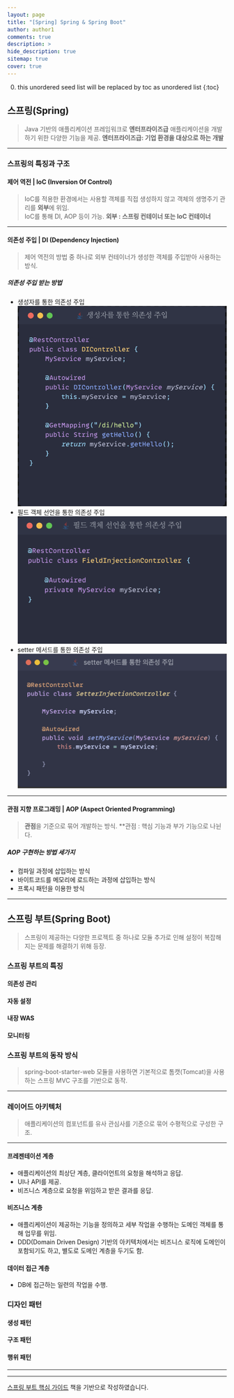 ```yaml
---
layout: page
title: "[Spring] Spring & Spring Boot"
author: author1
comments: true
description: >
hide_description: true
sitemap: true
cover: true
---
```


0. this unordered seed list will be replaced by toc as unordered list 
{:toc}

## 스프링(Spring)
> Java 기반의 애플리케이션 프레임워크로 **엔터프라이즈급** 애플리케이션을 개발하기 위한 다양한 기능을 제공.
**엔터프라이즈급: 기업 환경을 대상으로 하는 개발**
<hr>

### 스프링의 특징과 구조
#### 제어 역전 | IoC (Inversion Of Control)

> IoC를 적용한 환경에서는 사용할 객체를 직접 생성하지 않고 객체의 생명주기 관리를 **외부**에 위임.<br>IoC를 통해 DI, AOP 등이 가능.
**외부 : 스프링 컨테이너 또는 IoC 컨테이너**<br>
<hr>

#### 의존성 주입 | DI (Dependency Injection)
> 제어 역전의 방법 중 하나로 외부 컨테이너가 생성한 객체를 주입받아 사용하는 방식.

##### 의존성 주입 받는 방법
- 생성자를 통한 의존성 주입
![image](/assets/study/spring/springBoot/di_constructor.png)
- 필드 객체 선언을 통한 의존성 주입
![image](/assets/study/spring/springBoot/di_field.png)
- setter 메서드를 통한 의존성 주입<br>
![image](/assets/study/spring/springBoot/di_setter.png)
<hr>

#### 관점 지향 프로그래밍 | AOP (Aspect Oriented Programming)
> **관점**을 기준으로 묶어 개발하는 방식.
**관점 : 핵심 기능과 부가 기능으로 나뉜다.

##### AOP 구현하는 방법 세가지
- 컴파일 과정에 삽입하는 방식
- 바이트코드를 메모리에 로드하는 과정에 삽입하는 방식
- 프록시 패턴을 이용한 방식
<hr>

## 스프링 부트(Spring Boot)
> 스프링이 제공하는 다양한 프로젝트 중 하나로 모듈 추가로 인해 설정이 복잡해지는 문제를 해결하기 위해 등장.

### 스프링 부트의 특징
#### 의존성 관리
#### 자동 설정 
#### 내장 WAS
#### 모니터링

### 스프링 부트의 동작 방식
> spring-boot-starter-web 모듈을 사용하면 기본적으로 톰캣(Tomcat)을 사용하는 스프링 MVC 구조를 기반으로 동작.
<hr>

### 레이어드 아키텍처
> 애플리케이션의 컴포넌트를 유사 관심사를 기준으로 묶어 수평적으로 구성한 구조.
<hr>

#### 프레젠테이션 계층
- 애플리케이션의 최상단 계층, 클라이언트의 요청을 해석하고 응답.
- UI나 API를 제공.
- 비즈니스 계층으로 요청을 위임하고 받은 결과를 응답.

#### 비즈니스 계층
- 애플리케이션이 제공하는 기능을 정의하고 세부 작업을 수행하는 도메인 객체를 통해 업무를 위임.
- DDD(Domain Driven Design) 기반의 아키텍처에서는 비즈니스 로직에 도메인이 포함되기도 하고, 별도로 도메인 계층을 두기도 함.

#### 데이터 접근 계층
- DB에 접근하는 일련의 작업을 수행.

### 디자인 패턴
#### 생성 패턴
#### 구조 패턴
#### 행위 패턴

<hr>


<hr>
<a href="https://www.aladin.co.kr/shop/wproduct.aspx?ItemId=296591989">스프링 부트 핵심 가이드</a> 책을 기반으로 작성하였습니다.